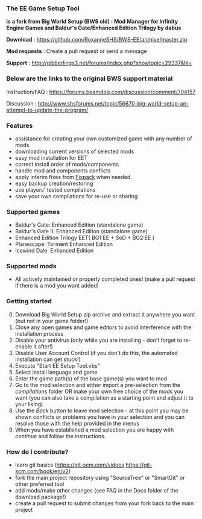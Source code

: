 ### The EE Game Setup Tool ###

**is a fork from Big World Setup (BWS old) : Mod Manager for Infinity Engine Games and Baldur's Gate/Enhanced Edition Trilogy by dabus**


﻿**Download﻿**             : https://github.com/RoxanneSHS/BWS-EE/archive/master.zip

**Mod requests**		 : Create a pull request or send a message 

**Support**				 : http://gibberlings3.net/forums/index.php?showtopic=29337&hl=



### Below are the links to the original BWS support material ###  

Instruction/FAQ          : https://forums.beamdog.com/discussion/comment/704157

Discussion               : http://www.shsforums.net/topic/56670-big-world-setup-an-attempt-to-update-the-program/



### Features ###

- assistance for creating your own customized game with any number of mods 
- downloading current versions of selected mods 
- easy mod installation for EET
- correct install order of mods/components 
- handle mod and components conflicts
- apply interim fixes from [Fixpack](https://github.com/RoxanneSHS/FixpackEE/archive/master.zip) when needed.
- easy backup creation/restoring
- use players' tested compilations
- save your own compilations for re-use or sharing


### Supported games ###

- Baldur's Gate: Enhanced Edition (standalone game)  
- Baldur's Gate II: Enhanced Edition (standalone game)  
- Enhanced Edition Trilogy EET( BG1:EE + SoD + BG2:EE )  
- Planescape: Torment Enhanced Edition  
- Icewind Dale: Enhanced Edition 


### Supported mods ###

- All actively maintained or properly completed ones! (make a pull request if there is a mod you want added)

### Getting started ###

0. Download Big World Setup zip archive and extract it anywhere you want (but not in your game folder!)
1. Close any open games and game editors to avoid interference with the installation process
2. Disable your antivirus (only while you are installing - don't forget to re-enable it after!)
3. Disable User Account Control (if you don't do this, the automated installation can get stuck!)
4. Execute "Start EE Setup Tool.vbs" 
5. Select install language and game 
6. Enter the game path(s) of the base game(s) you want to mod
7. Go to the mod selection and either import a pre-selection from the *compilations* folder OR make your own free choice of the mods you want (you can also take a compilation as a starting point and adjust it to your liking)
8. Use the *Back* button to leave mod selection - at this point you may be shown conflicts or problems you have in your selection and you can resolve those with the help provided in the menus
9. When you have established a mod selection you are happy with *continue* and follow the instructions. 


### How do I contribute? ###

* learn git basics (https://git-scm.com/videos https://git-scm.com/book/en/v2)
* fork the main project repository using "SourceTree" or "SmartGit" or other preferred tool
* add mods/make other changes (see FAQ in the Docs folder of the download package!)
* create a pull request to submit changes from your fork back to the main project

